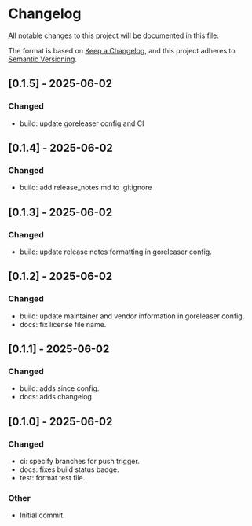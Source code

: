 # Changelog

All notable changes to this project will be documented in this file.

The format is based on [Keep a Changelog](https://keepachangelog.com/en/1.0.0/),
and this project adheres to [Semantic Versioning](https://semver.org/spec/v2.0.0.html).


## [0.1.5] - 2025-06-02
### Changed
- build: update goreleaser config and CI

## [0.1.4] - 2025-06-02
### Changed
- build: add release_notes.md to .gitignore

## [0.1.3] - 2025-06-02
### Changed
- build: update release notes formatting in goreleaser config.

## [0.1.2] - 2025-06-02
### Changed
- build: update maintainer and vendor information in goreleaser config.
- docs: fix license file name.

## [0.1.1] - 2025-06-02
### Changed
- build: adds since config.
- docs: adds changelog.

## [0.1.0] - 2025-06-02
### Changed
- ci: specify branches for push trigger.
- docs: fixes build status badge.
- test: format test file.

### Other
- Initial commit.
